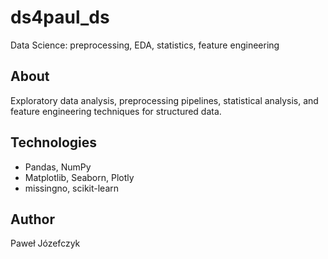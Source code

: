 # ds4paul_ds
Data Science: preprocessing, EDA, statistics, feature engineering

## About
Exploratory data analysis, preprocessing pipelines, statistical analysis, and feature engineering techniques for structured data.

## Technologies
- Pandas, NumPy
- Matplotlib, Seaborn, Plotly
- missingno, scikit-learn

## Author
Paweł Józefczyk
